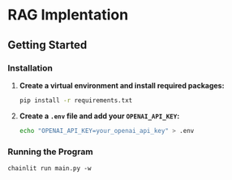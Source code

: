 # RAG Implentation
## Getting Started


### Installation


1. **Create a virtual environment and install required packages:**

    ```sh
    pip install -r requirements.txt
    ```

2. **Create a `.env` file and add your `OPENAI_API_KEY`:**

    ```sh
    echo "OPENAI_API_KEY=your_openai_api_key" > .env
    ```

### Running the Program

  `chainlit run main.py -w` 

```

